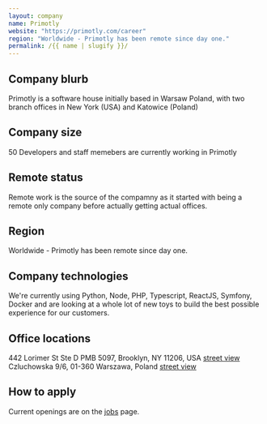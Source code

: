 ```yaml
---
layout: company
name: Primotly
website: "https://primotly.com/career"
region: "Worldwide - Primotly has been remote since day one."
permalink: /{{ name | slugify }}/
---
```


## Company blurb

Primotly is a software house initially based in Warsaw Poland, with two branch offices in New York (USA) and Katowice (Poland)

## Company size

50 Developers and staff memebers are currently working  in Primotly

## Remote status

Remote work is the source of the compamny as it started with being a remote only company before actually getting actual offices.

## Region

Worldwide - Primotly has been remote since day one.

## Company technologies

We're currently using Python, Node, PHP, Typescript, ReactJS, Symfony, Docker and are looking at a whole lot of new toys to build the best possible experience for our customers.

## Office locations

442 Lorimer St Ste D PMB 5097, Brooklyn, NY 11206, USA [street view](https://www.google.com/maps/place/Primotly+New+York/@40.7102123,-73.9484927,15z/data=!4m2!3m1!1s0x0:0x4ffc95a50e0e51c1?sa=X&ved=2ahUKEwizhqDmwbr8AhXSrIsKHXsWDQkQ_BJ6BAhmECE)
Czluchowska 9/6, 01-360 Warszawa, Poland [street view]([https://www.google.com/maps/place/Primotly+New+York/@40.7102123,-73.9484927,15z/data=!4m2!3m1!1s0x0:0x4ffc95a50e0e51c1?sa=X&ved=2ahUKEwizhqDmwbr8AhXSrIsKHXsWDQkQ_BJ6BAhmECE](https://www.google.com/maps/place/Primotly/@52.2295878,20.9189956,17z/data=!3m1!4b1!4m5!3m4!1s0x471ecbda18753ecb:0x29f49d9286d83538!8m2!3d52.2295878!4d20.9211843))


## How to apply

Current openings are on the [jobs](https://primotly.com/career/) page.